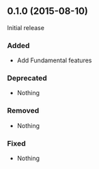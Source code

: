 ## 0.1.0 (2015-08-10)

Initial release

### Added

- Add Fundamental features

### Deprecated

- Nothing

### Removed

- Nothing

### Fixed

- Nothing
